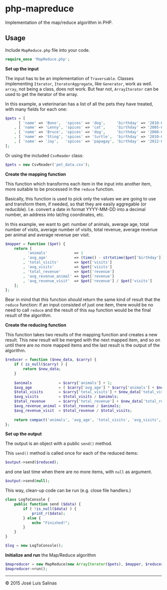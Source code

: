# php-mapreduce

Implementation of the map/reduce algorithm in PHP.

## Usage

Include `MapReduce.php` file into your code.

```php
require_once 'MapReduce.php';
```

**Set up the input**

The input has to be an implementation of `Traversable`. Classes implementing `Iterator`, `IteratorAggregate`, like `Generator`, work as well. `array`, not being a class, does not work. But fear not, `ArrayIterator` can be used to get the iterator of the array. 

In this example, a veterinarian has a list of all the pets they have treated, with many fields for each one:

```php
$pets = [
	  [ 'name' => 'Bono',  'spices' => 'dog',     'birthday' => '2010-01-01', 'visits' => '3', 'revenue' =>  98.00 ]
	, [ 'name' => 'Lenny', 'spices' => 'cat',     'birthday' => '2005-02-12', 'visits' => '2', 'revenue' => 128.00  ]
	, [ 'name' => 'Bruce', 'spices' => 'dog',     'birthday' => '2008-03-31', 'visits' => '3', 'revenue' => 155.00  ]
	, [ 'name' => 'Sting', 'spices' => 'turtle',  'birthday' => '2010-04-06', 'visits' => '2', 'revenue' =>  58.00  ]
	, [ 'name' => 'Jay',   'spices' => 'papagay', 'birthday' => '2012-05-16', 'visits' => '1', 'revenue' =>  19.00  ]
];
```

Or using the included `CsvReader` class:

```php
$pets = new CsvReader('pet_data.csv');
```

**Create the mapping function**

This function which transforms each item in the input into another item, more suitable to be processed in the `reduce` function.

Basically, this function is used to pick only the values we are going to use and transform them, if needed, so that they are easily aggregable (or reducible). I.e. convert a date in format YYYY-MM-DD into a decimal number, an address into lat/lng coordinates, etc.

In this example, we want to get: number of animals, average age, total number of visits, average number of visits, total revenue, average revenue per animal and average revenue per visit.

```php
$mapper = function ($pet) {
	return [
		  'animals'            => 1
		, 'avg_age'            => (time() - strtotime($pet['birthday'])) / 60 / 60 / 24 / 365.25
		, 'total_visits'       => $pet['visits']
		, 'avg_visits'         => $pet['visits']
		, 'total_revenue'      => $pet['revenue']
		, 'avg_revenue_animal' => $pet['revenue']
		, 'avg_revenue_visit'  => $pet['revenue'] / $pet['visits']
	];
};
```

Bear in mind that this function _should_ return the same kind of result that the `reduce` function: if an input consisted of just one item, there would be no need to call `reduce` and the result of this `map` function would be the final result of the algorithm.

**Create the reducing function**

This function takes two results of the mapping function and creates a new result. This new result will be merged with the next mapped item, and so on until there are no more mapped items and the last result is the output of the algorithm.

```php
$reducer = function ($new_data, $carry) {
	if ( is_null($carry) ) {
		return $new_data;
	}
	
	$animals            = $carry['animals'] + 1;
	$avg_age            = ( $carry['avg_age'] * $carry['animals'] + $new_data['avg_age'] ) / $animals;
	$total_visits       = $carry['total_visits'] + $new_data['total_visits'];
	$avg_visits         = $total_visits / $animals;
	$total_revenue      = $carry['total_revenue'] + $new_data['total_revenue'];
	$avg_revenue_animal = $total_revenue / $animals;
	$avg_revenue_visit  = $total_revenue / $total_visits;
	
	return compact('animals', 'avg_age', 'total_visits', 'avg_visits', 'total_revenue', 'avg_revenue_animal', 'avg_revenue_visit');
};
```

**Set up the output**

The output is an object with a public `send()` method.

This `send()` method is called once for each of the reduced items:

```php
$output->send($reduced);
```

and one last time when there are no more items, with `null` as argument.

```php
$output->send(null);
```

This way, clean-up code can be run (e.g. close file handlers.)

```php
class LogToConsole {
	public function send ($data) {
		if ( !is_null($data) ) {
			print_r($data);
		} else {
			echo "Finished!";
		}
	}
}

$log = new LogToConsole();
```

**Initialize and run** the Map/Reduce algorithm

```php
$mapreducer = new MapReduce(new ArrayIterator($pets), $mapper, $reducer, $log);
$mapreducer->run();
```

---

&copy; 2015 José Luis Salinas

